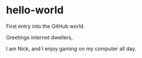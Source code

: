 # hello-world
First entry into the GitHub world.

Greetings internet dwellers,

I am Nick, and I enjoy gaming on my computer all day. 
